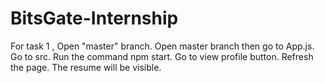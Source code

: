 # BitsGate-Internship 

For task 1 , Open "master" branch.
Open master branch then go to App.js.
Go to src.
Run the command npm start.
Go to view profile button.
Refresh the page.
The resume will be visible.
